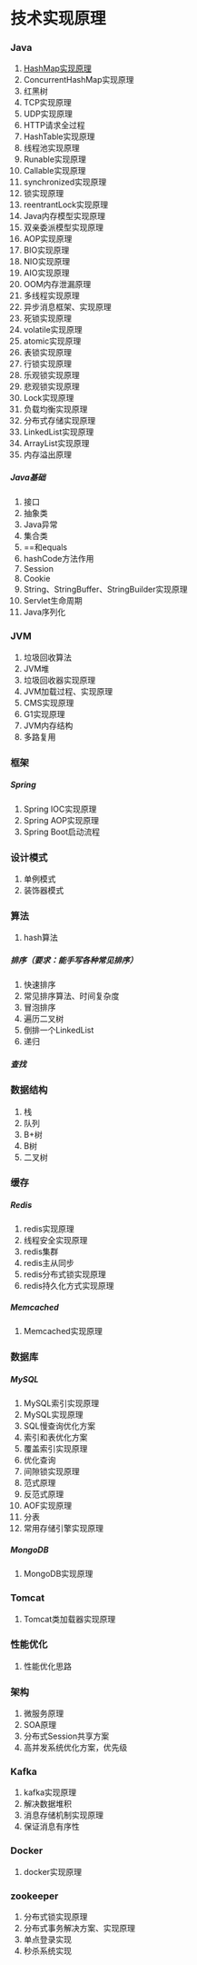 # 技术实现原理

### Java

1. [HashMap实现原理](https://github.com/hellowupeng/principle/blob/master/java/HashMap.md)
2. ConcurrentHashMap实现原理
3. 红黑树
4. TCP实现原理
5. UDP实现原理
6. HTTP请求全过程
7. HashTable实现原理
8. 线程池实现原理
9. Runable实现原理
10. Callable实现原理
11. synchronized实现原理
12. 锁实现原理
13. reentrantLock实现原理
14. Java内存模型实现原理
15. 双亲委派模型实现原理
16. AOP实现原理
17. BIO实现原理
18. NIO实现原理
19. AIO实现原理
20. OOM内存泄漏原理
21. 多线程实现原理
22. 异步消息框架、实现原理
23. 死锁实现原理
24. volatile实现原理
25. atomic实现原理
26. 表锁实现原理
27. 行锁实现原理
28. 乐观锁实现原理
29. 悲观锁实现原理
30. Lock实现原理
31. 负载均衡实现原理
32. 分布式存储实现原理
33. LinkedList实现原理
34. ArrayList实现原理
35. 内存溢出原理

##### Java基础

1. 接口
2. 抽象类
3. Java异常
4. 集合类
5. ==和equals
6. hashCode方法作用
7. Session
8. Cookie
9. String、StringBuffer、StringBuilder实现原理
10. Servlet生命周期
11. Java序列化

### JVM

1. 垃圾回收算法
2. JVM堆
3. 垃圾回收器实现原理
4. JVM加载过程、实现原理
5. CMS实现原理
6. G1实现原理
7. JVM内存结构
8. 多路复用

### 框架

##### Spring

1. Spring IOC实现原理
2. Spring AOP实现原理
3. Spring Boot启动流程

### 设计模式

1. 单例模式
2. 装饰器模式

### 算法

1. hash算法

##### 排序（要求：能手写各种常见排序）

1. 快速排序
2. 常见排序算法、时间复杂度
3. 冒泡排序
4. 遍历二叉树
5. 倒排一个LinkedList
6. 递归

##### 查找

### 数据结构

1. 栈
2. 队列
3. B+树
4. B树
5. 二叉树

### 缓存

##### Redis

1. redis实现原理
2. 线程安全实现原理
3. redis集群
4. redis主从同步
5. redis分布式锁实现原理
6. redis持久化方式实现原理

##### Memcached

1. Memcached实现原理

### 数据库

##### MySQL

1. MySQL索引实现原理
2. MySQL实现原理
3. SQL慢查询优化方案
4. 索引和表优化方案
5. 覆盖索引实现原理
6. 优化查询
7. 间隙锁实现原理
8. 范式原理
9. 反范式原理
10. AOF实现原理
11. 分表
12. 常用存储引擎实现原理

##### MongoDB

1. MongoDB实现原理

### Tomcat

1. Tomcat类加载器实现原理

### 性能优化

1. 性能优化思路

### 架构

1. 微服务原理
2. SOA原理
3. 分布式Session共享方案
4. 高并发系统优化方案，优先级

### Kafka

1. kafka实现原理
2. 解决数据堆积
3. 消息存储机制实现原理
4. 保证消息有序性

### Docker

1. docker实现原理

### zookeeper

1. 分布式锁实现原理
2. 分布式事务解决方案、实现原理
3. 单点登录实现
4. 秒杀系统实现

